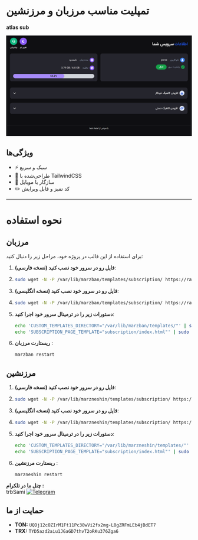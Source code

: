 # تمپلیت مناسب مرزبان و مرزنشین 

**atlas sub** 

<p align="center">
  <a href="https://github.com/trbsami/marzban-template" target="_blank" rel="noopener noreferrer">
    <img src="https://raw.githubusercontent.com/parsarzn/atlas-sub/main/desktop.png" alt="SubPage screenshots" width="800" height="auto">
  </a>
</p>

  </a>
</p>

## ویژگی‌ها
- ⚡ سبک و سریع
- 🎨 طراحی‌شده با TailwindCSS
- 📱 سازگار با موبایل
- ✏️ کد تمیز و قابل ویرایش

---

# نحوه استفاده

## مرزبان

برای استفاده از  این قالب در پروژه خود، مراحل زیر را دنبال کنید:

1. **فایل رو در سرور خود نصب کنید (نسخه فارسی)**:
2. 
   ```bash
   sudo wget -N -P /var/lib/marzban/templates/subscription/ https://raw.githubusercontent.com/trbsami/atlas-sub/main/src/marzban/fa/index.html

1. **فایل رو در سرور خود نصب کنید (نسخه انگلیسی)**:
2. 
   ```bash
   sudo wget -N -P /var/lib/marzban/templates/subscription/ https://raw.githubusercontent.com/trbsami/atlas-sub/main/src/marzban/en/index.html   
3. **دستورات زیر را در ترمینال سرور خود اجرا کنید**:
   ```bash
   echo 'CUSTOM_TEMPLATES_DIRECTORY="/var/lib/marzban/templates/"' | sudo tee -a /opt/marzban/.env
   echo 'SUBSCRIPTION_PAGE_TEMPLATE="subscription/index.html"' | sudo tee -a /opt/marzban/.env
4. **ریستارت مرزبان** :


   ```bash
   marzban restart
## مرزنشین 

1. **فایل رو در سرور خود نصب کنید (نسخه فارسی)**:
2. 
   ```bash
   sudo wget -N -P /var/lib/marzneshin/templates/subscription/ https://raw.githubusercontent.com/trbsami/atlas-sub/main/src/marzneshin/fa/index.html

1. **فایل رو در سرور خود نصب کنید (نسخه انگلیسی)**:
2. 
   ```bash
   sudo wget -N -P /var/lib/marzneshin/templates/subscription/ https://raw.githubusercontent.com/trbsami/atlas-sub/main/src/marzneshin/en/index.html   
3. **دستورات زیر را در ترمینال سرور خود اجرا کنید**:
   ```bash
   echo 'CUSTOM_TEMPLATES_DIRECTORY="/var/lib/marzneshin/templates/"' | sudo tee -a /etc/opt/marzneshin/.env
   echo 'SUBSCRIPTION_PAGE_TEMPLATE="subscription/index.html"' | sudo tee -a /etc/opt/marzneshin/.env
4. **ریستارت مرزنشین** :


   ```bash
   marzneshin restart

**چنل ما در تلکرام :**  
trbSami   [![Telegram](https://img.shields.io/badge/Telegram-26A5E4?logo=telegram&logoColor=white)](https://t.me/trbsami)


## حمایت از ما
- **TON:** `UQDj12cOZIrM1Ft11Pc38wVi2fx2mg-L8gZRFmLEb4jBdET7`
- **TRX:** `TYD5azd2aiu1JGaGD7thvT2oRKu376Zga6`
